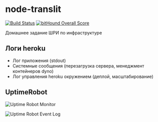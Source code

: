 # node-translit

[![Build Status](https://travis-ci.org/luckytrue/node-translit.svg?branch=master)](https://travis-ci.org/luckytrue/node-translit)
[![bitHound Overall Score](https://www.bithound.io/github/luckytrue/node-translit/badges/score.svg)](https://www.bithound.io/github/luckytrue/node-translit)

Домашнее задание ШРИ по инфраструктуре

## Логи heroku

- Лог приложения (stdout)
- Системные сообщения (перезагрузка сервера, менеджмент контейнеров dyno)
- Лог управления heroku окружением (деплой, масштабирование)

## UptimeRobot
![Uptime Robot Monitor](https://1.downloader.disk.yandex.ru/disk/bf5844a46bea00f62c808ba5631f52cf0f38abba034a73932670df6bd829b8c1/57abc646/h7uz0asN-fLCgY3Q9jmdSj3leWcwo_o-fOZrlVrndX1B07GxCNQ8kOZ3hH6XdS3GX6wLAan97hdJuY-V6pv52Q%3D%3D?uid=0&filename=uptimerobot_1.png&disposition=inline&hash=&limit=0&content_type=image%2Fpng&fsize=51247&hid=4cb3b9275840a41a89c19ce7bd2861f3&media_type=image&tknv=v2&etag=7a1f2f9b695acf66b0b2c57845a8f5c1)

![Uptime Robot Event Log](https://2.downloader.disk.yandex.ru/disk/3a982bd6e1932fe7dfe79db7a506daeb2db220e616384a498857fb5ecd1c728e/57abc620/h7uz0asN-fLCgY3Q9jmdSi6UT7vN-xaVDLh-hf8ak2vUp4DoADrM67NWDyDifdyS9NcYHlEH_RMxJb_h_uLyGQ%3D%3D?uid=0&filename=uptimerobot_2.png&disposition=inline&hash=&limit=0&content_type=image%2Fpng&fsize=13662&hid=a3a98083c1aec66f0e1b20cb07abe486&media_type=image&tknv=v2&etag=427212b1b4b8727d190bda3d1e048c51)